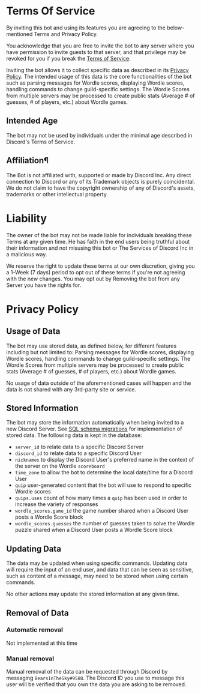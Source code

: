 # Terms Of Service
By inviting this bot and using its features you are agreeing to the below-mentioned Terms and Privacy Policy.

You acknowledge that you are free to invite the bot to any server where you have permission to invite guests to that server, and that privilege may be revoked for you if you break the [Terms of Service](./TermsOfService.md).

Inviting the bot allows it to collect specific data as described in its [Privacy Policy](./TermsOfService.md). The intended usage of this data is the core functionalities of the bot such as parsing messages for Wordle scores, displaying Wordle scores, handling commands to change guild-specific settings. The Wordle Scores from multiple servers may be processed to create public stats (Average # of guesses, # of players, etc.) about Wordle games.

## Intended Age
The bot may not be used by individuals under the minimal age described in Discord's Terms of Service.

## Affiliation¶
The Bot is not affiliated with, supported or made by Discord Inc.
Any direct connection to Discord or any of its Trademark objects is purely coincidental. We do not claim to have the copyright ownership of any of Discord's assets, trademarks or other intellectual property.

# Liability
The owner of the bot may not be made liable for individuals breaking these Terms at any given time.
He has faith in the end users being truthful about their information and not misusing this bot or The Services of Discord Inc in a malicious way.

We reserve the right to update these terms at our own discretion, giving you a 1-Week (7 days) period to opt out of these terms if you're not agreeing with the new changes. You may opt out by Removing the bot from any Server you have the rights for.

# Privacy Policy
## Usage of Data
The bot may use stored data, as defined below, for different features including but not limited to: Parsing messages for Wordle scores, displaying Wordle scores, handling commands to change guild-specific settings. The Wordle Scores from multiple servers may be processed to create public stats (Average # of guesses, # of players, etc.) about Wordle games.

No usage of data outside of the aforementioned cases will happen and the data is not shared with any 3rd-party site or service.

## Stored Information
The bot may store the information automatically when being invited to a new Discord Server. See [SQL schema migrations](https://github.com/alexberryman/DiscordWordle/tree/main/internal/wordle/schema) for implementation of stored data. The following data is kept in the database:
- `server_id` to relate data to a specific Discord Server
- `discord_id` to relate data to a specific Discord User
- `nicknames` to display the Discord User's preferred name in the context of the server on the Wordle `scoreboard`
- `time_zone` to allow the bot to determine the local date/time for a Discord User
- `quip` user-generated content that the bot will use to respond to specific Wordle scores
- `quips.uses` count of how many times a `quip` has been used in order to increase the variety of responses 
- `wordle_scores.game_id` the game number shared when a Discord User posts a Wordle Score block
- `wordle_scores.guesses` the number of guesses taken to solve the Wordle puzzle shared when a Discord User posts a Wordle Score block

## Updating Data
The data may be updated when using specific commands.
Updating data will require the input of an end user, and data that can be seen as sensitive, such as content of a message, may need to be stored when using certain commands.

No other actions may update the stored information at any given time.

## Removal of Data
### Automatic removal
Not implemented at this time

### Manual removal
Manual removal of the data can be requested through Discord by messaging `BearsInTheSky#9588`. The Discord ID you use to message this user will be verified that you own the data you are asking to be removed.